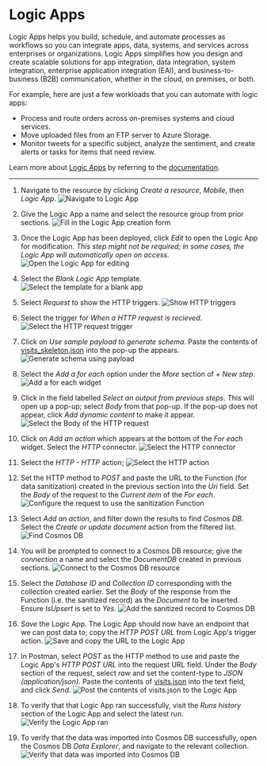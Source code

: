 # Logic Apps

Logic Apps helps you build, schedule, and automate processes as workflows so you can integrate apps, data, systems, and services across enterprises or organizations. Logic Apps simplifies how you design and create scalable solutions for app integration, data integration, system integration, enterprise application integration (EAI), and business-to-business (B2B) communication, whether in the cloud, on premises, or both.

For example, here are just a few workloads that you can automate with logic apps:
* Process and route orders across on-premises systems and cloud services.
* Move uploaded files from an FTP server to Azure Storage.
* Monitor tweets for a specific subject, analyze the sentiment, and create alerts or tasks for items that need review.

Learn more about [Logic Apps](https://azure.microsoft.com/en-us/services/logic-apps/) by referring to the [documentation](https://docs.microsoft.com/en-us/azure/logic-apps/).

---

1. Navigate to the resource by clicking _Create a resource_, _Mobile_, then _Logic App_.
![Navigate to Logic App](images/1.png)

1. Give the Logic App a name and select the resource group from prior sections.
![Fill in the Logic App creation form](images/2.png)

1. Once the Logic App has been deployed, click _Edit_ to open the Logic App for modification. _This step might not be required; in some cases, the Logic App will automatically open on access._
![Open the Logic App for editing](images/3.png)

1. Select the _Blank Logic App_ template.
![Select the template for a blank app](images/4.png)

1. Select _Request_ to show the HTTP triggers. 
![Show HTTP triggers](images/5.png)

1. Select the trigger for _When a HTTP request is recieved_.
![Select the HTTP request trigger](images/6.png)

1. Click on _Use sample payload to generate schema_. Paste the contents of [visits_skeleton.json](visits_skeleton.json) into the pop-up the appears.
![Generate schema using payload](images/7.png)

1. Select the _Add a for each_ option under the _More_ section of _+ New step_.
![Add a for each widget](images/8.png)

1. Click in the field labelled _Select an output from previous steps_. This will open up a pop-up; select _Body_ from that pop-up. If the pop-up does not appear, click _Add dynamic content_ to make it appear.
![Select the Body of the HTTP request](images/9.png)

1. Click on _Add an action_ which appears at the bottom of the _For each_ widget. Select the _HTTP_ connector.
![Select the HTTP connector](images/10.png)

1. Select the _HTTP - HTTP_ action;
![Select the HTTP action](images/11.png)

1. Set the HTTP method to _POST_ and paste the URL to the Function (for data sanitization) created in the previous section into the _Uri_ field. Set the _Body_ of the request to the _Current item_ of the _For each_.
![Configure the request to use the sanitization Function](images/12.png)

1. Select _Add an action_, and filter down the results to find _Cosmos DB_. Select the _Create or update document_ action from the filtered list.
![Find Cosmos DB](images/13.png)

1. You will be prompted to connect to a Cosmos DB resource; give the _connection_ a name and select the _DocumentDB_ created in previous sections.
![Connect to the Cosmos DB resource](images/14.png)

1. Select the _Database ID_ and _Collection ID_ corresponding with the collection created earlier. Set the _Body_ of the response from the Function (i.e. the sanitized record) as the _Document_ to be inserted. Ensure _IsUpsert_ is set to _Yes_.
![Add the sanitized record to Cosmos DB](images/15.png)

1. _Save_ the Logic App. The Logic App should now have an endpoint that we can post data to; copy the _HTTP POST URL_ from Logic App's trigger action.
![Save and copy the URL to the Logic App](images/16.png)

1. In Postman, select _POST_ as the HTTP method to use and paste the Logic App's _HTTP POST URL_ into the request URL field. Under the _Body_ section of the request, select _raw_ and set the content-type to _JSON (application/json)_. Paste the contents of [visits.json](visits.json) into the text field, and click _Send_.
![Post the contents of visits.json to the Logic App](images/17.png)

1. To verify that that Logic App ran successfully, visit the _Runs history_ section of the Logic App and select the latest run.
![Verify the Logic App ran](images/18.png)

1. To verify that the data was imported into Cosmos DB successfully, open the Cosmos DB _Data Explorer_, and navigate to the relevant collection.
![Verify that data was imported into Cosmos DB](images/19.png)
